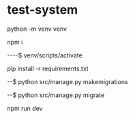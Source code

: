 # test-system
python -m venv venv

npm i

----$ venv/scripts/activate

pip install -r requirements.txt

--$ python src/manage.py makemigrations

--$ python src/manage.py migrate

npm run dev